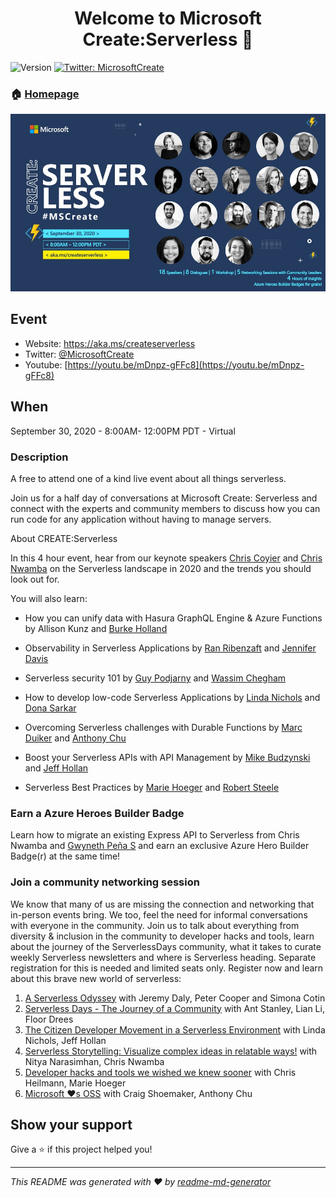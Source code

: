 <h1 align="center">Welcome to Microsoft Create:Serverless 👋</h1>
<p>
  <img alt="Version" src="https://img.shields.io/badge/version-1.0-blue.svg?cacheSeconds=2592000" />
  <a href="https://twitter.com/MicrosoftCreate">
    <img alt="Twitter: MicrosoftCreate" src="https://img.shields.io/twitter/follow/MicrosoftCreate.svg?style=social" target="_blank" />
  </a>
</p>

### 🏠 [Homepage](https://aka.ms/createserverless)

![Speakers](https://raw.githubusercontent.com/simonaco/Create-Serverless/main/landing_page.jpg)

## Event

- Website: https://aka.ms/createserverless
- Twitter: [@MicrosoftCreate](https://twitter.com/MicrosoftCreate)
- Youtube: [https://youtu.be/mDnpz-gFFc8](https://youtu.be/mDnpz-gFFc8)

## When

September 30, 2020 - 8:00AM- 12:00PM  PDT - Virtual

### Description

A free to attend one of a kind live event about all things serverless.

Join us for a half day of conversations at Microsoft Create: Serverless and connect with the experts and community members to discuss how you can run code for any application without having to manage servers.

About CREATE:Serverless

In this 4 hour event, hear from our keynote speakers [Chris Coyier](https://twitter.com/chriscoyier) and [Chris Nwamba](https://twitter.com/codebeast) on the Serverless landscape in 2020 and the trends you should look out for.

You will also learn:

- How you can unify data with Hasura GraphQL Engine & Azure Functions by Allison Kunz and [Burke Holland](https://twitter.com/burkeholland)

- Observability in Serverless Applications by [Ran Ribenzaft](https://twitter.com/ranrib) and [Jennifer Davis](https://twitter.com/sigje)

- Serverless security 101 by [Guy Podjarny](https://twitter.com/guypod) and [Wassim Chegham](https://twitter.com/manekinekko)

- How to develop low-code Serverless Applications by [Linda Nichols](https://twitter.com/lynnaloo) and [Dona Sarkar](https://twitter.com/donasarkar)

- Overcoming Serverless challenges with Durable Functions by [Marc Duiker](https://twitter.com/marcduiker) and [Anthony Chu](https://twitter.com/nthonyChu)

- Boost your Serverless APIs with API Management by [Mike Budzynski](https://twitter.com/mbudzynski) and [Jeff Hollan](https://twitter.com/jeffhollan)

- Serverless Best Practices by [Marie Hoeger](https://twitter.com/_mhoeger) and [Robert Steele](https://twitter.com/antempus)

### Earn a Azure Heroes Builder Badge

Learn how to migrate an existing Express API to Serverless from Chris Nwamba and [Gwyneth Peña S](https://twitter.com/madebygps) and earn an exclusive Azure Hero Builder Badge(r) at the same time!

### Join a community networking session

We know that many of us are missing the connection and networking that in-person events bring. We too, feel the need for informal conversations with everyone in the community. Join us to talk about everything from diversity & inclusion in the community to developer hacks and tools, learn about the journey of the ServerlessDays community, what it takes to curate weekly Serverless newsletters and where is Serverless heading. Separate registration for this is needed and limited seats only. Register now and learn about this brave new world of serverless:

1. [A Serverless Odyssey](https://aka.ms/mscreate-CommOnAir1) with Jeremy Daly, Peter Cooper and Simona Cotin
1. [Serverless Days - The Journey of a Community](https://aka.ms/mscreate-CommOnAir2) with Ant Stanley, Lian Li, Floor Drees
1. [The Citizen Developer Movement in a Serverless Environment](https://aka.ms/mscreate-CommOnAir3) with Linda Nichols, Jeff Hollan
1. [Serverless Storytelling: Visualize complex ideas in relatable ways!](https://aka.ms/mscreate-CommOnAir4) with Nitya Narasimhan, Chris Nwamba
1. [Developer hacks and tools we wished we knew sooner](https://aka.ms/mscreate-CommOnAir5) with Chris Heilmann, Marie Hoeger
1. [Microsoft ❤s OSS](https://aka.ms/mscreate-CommOnAir6) with Craig Shoemaker, Anthony Chu

## Show your support

Give a ⭐️ if this project helped you!

---

_This README was generated with ❤️ by [readme-md-generator](https://github.com/kefranabg/readme-md-generator)_
